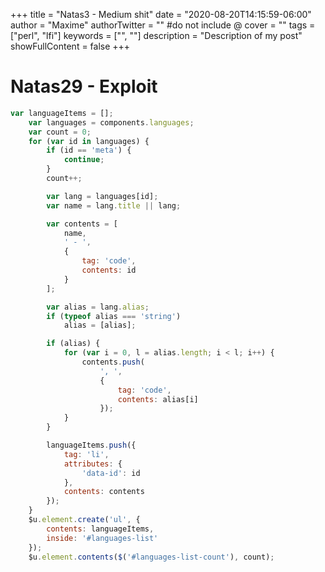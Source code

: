 +++
title = "Natas3 - Medium shit"
date = "2020-08-20T14:15:59-06:00"
author = "Maxime"
authorTwitter = "" #do not include @
cover = ""
tags = ["perl", "lfi"]
keywords = ["", ""]
description = "Description of my post"
showFullContent = false
+++


# Natas29 - Exploit
```javascript
var languageItems = [];
	var languages = components.languages;
	var count = 0;
	for (var id in languages) {
		if (id == 'meta') {
			continue;
		}
		count++;

		var lang = languages[id];
		var name = lang.title || lang;

		var contents = [
			name,
			' - ',
			{
				tag: 'code',
				contents: id
			}
		];

		var alias = lang.alias;
		if (typeof alias === 'string')
			alias = [alias];

		if (alias) {
			for (var i = 0, l = alias.length; i < l; i++) {
				contents.push(
					', ',
					{
						tag: 'code',
						contents: alias[i]
					});
			}
		}

		languageItems.push({
			tag: 'li',
			attributes: {
				'data-id': id
			},
			contents: contents
		});
	}
	$u.element.create('ul', {
		contents: languageItems,
		inside: '#languages-list'
	});
	$u.element.contents($('#languages-list-count'), count);
```

